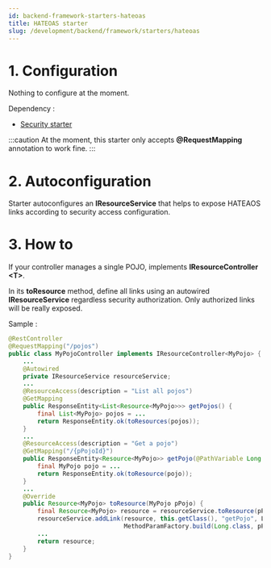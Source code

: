 ```yaml
---
id: backend-framework-starters-hateoas
title: HATEOAS starter
slug: /development/backend/framework/starters/hateoas
---
```



# 1\. Configuration

Nothing to configure at the moment.

Dependency :
- [Security starter](security)

:::caution
At the moment, this starter only accepts **@RequestMapping** annotation to work fine.
:::

# 2\. Autoconfiguration

Starter autoconfigures an **IResourceService** that helps to expose HATEAOS links according to security access configuration.

# 3\. How to

If your controller manages a single POJO, implements **IResourceController <T\>**.

In its **toResource** method, define all links using an autowired **IResourceService** regardless security authorization. Only authorized links will be really exposed.

Sample :
```java
@RestController
@RequestMapping("/pojos")
public class MyPojoController implements IResourceController<MyPojo> {
	...
	@Autowired
	private IResourceService resourceService;
	...
    @ResourceAccess(description = "List all pojos")
    @GetMapping
    public ResponseEntity<List<Resource<MyPojo>>> getPojos() {
        final List<MyPojo> pojos = ...
        return ResponseEntity.ok(toResources(pojos));
    }
	...
    @ResourceAccess(description = "Get a pojo")
    @GetMapping("/{pPojoId}")
    public ResponseEntity<Resource<MyPojo>> getPojo(@PathVariable Long pPojoId) {
        final MyPojo pojo = ...
        return ResponseEntity.ok(toResource(pojo));
    }
	...
	@Override
    public Resource<MyPojo> toResource(MyPojo pPojo) {
        final Resource<MyPojo> resource = resourceService.toResource(pPojo);
        resourceService.addLink(resource, this.getClass(), "getPojo", LinkRels.SELF,
                                MethodParamFactory.build(Long.class, pPojo.getId()));
        ...
        return resource;
    }
}
```
